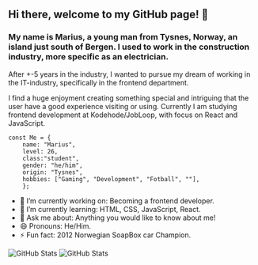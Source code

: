## Hi there, welcome to my GitHub page! 👋

### My name is Marius, a young man from Tysnes, Norway, an island just south of Bergen. I used to work in the construction industry, more specific as an electrician.
After +-5 years in the industry, I wanted to pursue my dream of working in the IT-industry, specifically in the frontend department.

I find a huge enjoyment creating something special and intriguing that the user have a good experience visiting or using.
Currently I am studying frontend development at Kodehode/JobLoop, with focus on React and JavaScript.

```
const Me = {
    name: "Marius",
    level: 26,
    class:"student",
    gender: "he/him",
    origin: "Tysnes",
    hobbies: ["Gaming", "Development", "Fotball", ""],
    };
```


- 🔭 I’m currently working on: Becoming a frontend developer.
- 🌱 I’m currently learning: HTML, CSS, JavaScript, React.
- 💬 Ask me about: Anything you would like to know about me!
- 😄 Pronouns: He/Him.
- ⚡ Fun fact: 2012 Norwegian SoapBox car Champion.

![GitHub Stats](https://github-readme-stats.vercel.app/api?username=Lifecam98&theme=ayu-mirage&show_icons=true&hide_border=true&count_private=true) ![GitHub Stats](https://github-readme-stats.vercel.app/api/top-langs/?username=Lifecam98&theme=ayu-mirage&show_icons=true&hide_border=true&layout=compact)

